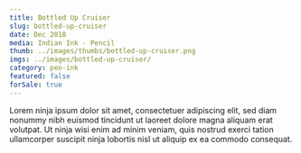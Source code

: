 ```yaml
---
title: Bottled Up Cruiser
slug: bottled-up-cruiser
date: Dec 2018
media: Indian Ink - Pencil
thumb: ../images/thumbs/bottled-up-cruiser.png
imgs: ../images/bottled-up-cruiser/
category: pen-ink
featured: false
forSale: true
---
```


Lorem ninja ipsum dolor sit amet, consectetuer adipiscing elit, sed diam nonummy nibh euismod tincidunt ut laoreet dolore magna aliquam erat volutpat. Ut ninja wisi enim ad minim veniam, quis nostrud exerci tation ullamcorper suscipit ninja lobortis nisl ut aliquip ex ea commodo consequat.